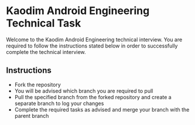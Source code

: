 # Kaodim Android Engineering Technical Task

Welcome to the Kaodim Android Engineering technical interview. You are required to follow the instructions stated below in order to successfully complete the technical interview.

## Instructions
- Fork the repository
- You will be advised which branch you are required to pull
- Pull the specified branch from the forked repository and create a separate branch to log your changes
- Complete the required tasks as advised and merge your branch with the parent branch

